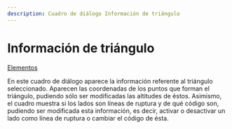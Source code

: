 ```yaml
---
description: Cuadro de diálogo Información de triángulo
---
```


# Información de triángulo

[Elementos](../../fichas-de-herramientas/ficha-de-herramientas-editar/editar-elementos.md)

En este cuadro de diálogo aparece la información referente al triángulo seleccionado. Aparecen las coordenadas de los puntos que forman el triángulo, pudiendo sólo ser modificadas las altitudes de éstos. Asimismo, el cuadro muestra si los lados son líneas de ruptura y de qué código son, pudiendo ser modificada esta información, es decir, activar o desactivar un lado como línea de ruptura o cambiar el código de ésta.

